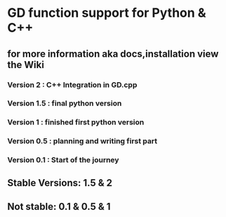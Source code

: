 # GD function support for Python & C++


## for more information aka docs,installation view the Wiki




### Version 2 : C++ Integration in GD.cpp 

### Version 1.5 : final python version

### Version 1 : finished first python version 

### Version 0.5 : planning and writing first part

### Version 0.1 : Start of the journey


## Stable Versions: 1.5 & 2
## Not stable: 0.1 & 0.5 & 1
